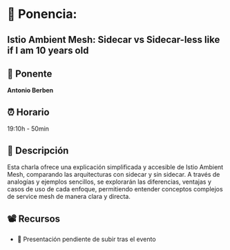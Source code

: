 # 📌 Ponencia:
## Istio Ambient Mesh: Sidecar vs Sidecar-less like if I am 10 years old

## 👤 Ponente
**Antonio Berben**

## ⏰ Horario
19:10h - 50min

## 📄 Descripción
Esta charla ofrece una explicación simplificada y accesible de Istio Ambient Mesh, comparando las arquitecturas con sidecar y sin sidecar. A través de analogías y ejemplos sencillos, se explorarán las diferencias, ventajas y casos de uso de cada enfoque, permitiendo entender conceptos complejos de service mesh de manera clara y directa.

## 📽 Recursos
- 🎤 Presentación pendiente de subir tras el evento
